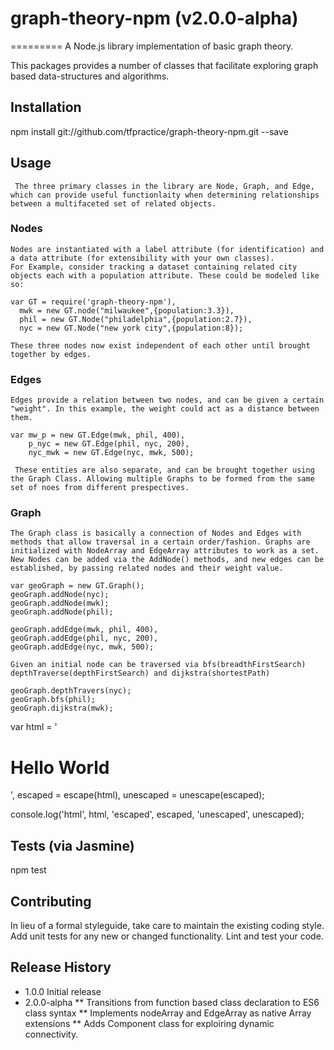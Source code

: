 # graph-theory-npm (v2.0.0-alpha)
=========
A Node.js library implementation of basic graph theory.

This packages provides a number of classes that facilitate exploring graph based data-structures and algorithms.

## Installation

  npm install git://github.com/tfpractice/graph-theory-npm.git --save

## Usage

     The three primary classes in the library are Node, Graph, and Edge, which can provide useful functionlaity when determining relationships between a multifaceted set of related objects.


### Nodes
    Nodes are instantiated with a label attribute (for identification) and a data attribute (for extensibility with your own classes).
    For Example, consider tracking a dataset containing related city objects each with a population attribute. These could be modeled like so:

    var GT = require('graph-theory-npm'),
      mwk = new GT.node("milwaukee",{population:3.3}),
      phil = new GT.Node("philadelphia",{population:2.7}),
      nyc = new GT.Node("new york city",{population:8});

    These three nodes now exist independent of each other until brought together by edges.

### Edges
    Edges provide a relation between two nodes, and can be given a certain "weight". In this example, the weight could act as a distance between them.
    
    var mw_p = new GT.Edge(mwk, phil, 400),
        p_nyc = new GT.Edge(phil, nyc, 200),
        nyc_mwk = new GT.Edge(nyc, mwk, 500);

     These entities are also separate, and can be brought together using the Graph Class. Allowing multiple Graphs to be formed from the same set of noes from different prespectives.

### Graph
    The Graph class is basically a connection of Nodes and Edges with methods that allow traversal in a certain order/fashion. Graphs are initialized with NodeArray and EdgeArray attributes to work as a set. New Nodes can be added via the AddNode() methods, and new edges can be established, by passing related nodes and their weight value.

    var geoGraph = new GT.Graph();
    geoGraph.addNode(nyc);
    geoGraph.addNode(mwk);
    geoGraph.addNode(phil);

    geoGraph.addEdge(mwk, phil, 400),
    geoGraph.addEdge(phil, nyc, 200),
    geoGraph.addEdge(nyc, mwk, 500);

    Given an initial node can be traversed via bfs(breadthFirstSearch) depthTraverse(depthFirstSearch) and dijkstra(shortestPath)

    geoGraph.depthTravers(nyc);
    geoGraph.bfs(phil);
    geoGraph.dijkstra(mwk);





  var html = '<h1>Hello World</h1>',
      escaped = escape(html),
      unescaped = unescape(escaped);

  console.log('html', html, 'escaped', escaped, 'unescaped', unescaped);

## Tests (via Jasmine)

  npm test

## Contributing

In lieu of a formal styleguide, take care to maintain the existing coding style.
Add unit tests for any new or changed functionality. Lint and test your code.

## Release History

* 1.0.0 Initial release
* 2.0.0-alpha 
** Transitions from function based class declaration to ES6 class syntax
** Implements nodeArray and EdgeArray as native Array extensions
** Adds Component class for exploiring dynamic connectivity. 
